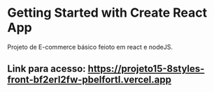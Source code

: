 # Getting Started with Create React App

Projeto de E-commerce básico feioto em react e nodeJS.

## Link para acesso: https://projeto15-8styles-front-bf2erl2fw-pbelfortl.vercel.app

